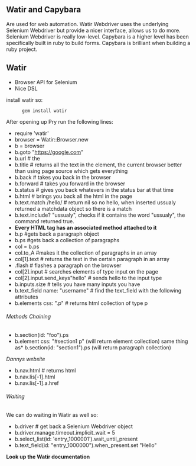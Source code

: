 ## Watir and Capybara

Are used for web automation. Watir Webdriver uses the underlying Selenium Webdriver but provide a nicer interface, allows us to do more. Selenium Webdriver is really low-level. Capybara is a higher level has been specifically built in ruby to build forms. Capybara is brilliant when building a ruby project.

## Watir

* Browser API for Selenium
* Nice DSL

install watir so:

          gem install watir

After opening up Pry run the following lines:

* require 'watir'
* browser = Watir::Browser.new
* b = browser
* b.goto "https://google.com"
* b.url # the
* b.title # returns all the text in the element, the current browser better than using page source which gets everything
* b.back # takes you back in the browser
* b.forward # takes you forward in the browser
* b.status # gives you back whatevers in the status bar at that time
* b.html # brings you back all the html in the page
* b.text.match /hello/ # return nil so no hello, when inserted ussualy returned a matchdata object so there is a match
* b.text.include? "ussualy", checks if it contains the word "ussualy", the command returned true.
* **Every HTML tag has an associated method attached to it**
* b.p #gets back a paragraph object
* b.ps #gets back a collection of paragraphs
* col = b.ps
* col.to_A #makes it the collection of paragraphs in an array
* col[1].text # returns the text in the certain paragraph in an array
* .flash # flashes a paragraph on the browser
* col[2].input # searches elements of type input on the page
* col[2].input.send_keys"hello" # sends hello to the input type
* b.inputs.size # tells you have many inputs you have
* b.text_field name: "username" # find the text_field with the following attributes
* b.elements css: ".p" # returns html collection of type p

###### Methods Chaining

* b.section(id: "foo").ps
* b.element css: "#section1 p" (will return element collection) same thing as* b.section(id: "section1").ps (will return paragraph collection)

*Dannys website*

* b.nav.html # returns html
* b.nav.lis[-1].html
* b.nav.lis[-1].a.href

###### Waiting

We can do waiting in Watir as well so:

* b.driver # get back a Selenium Webdriver object
* b.driver.manage.timeout.implicit_wait = 5
* b.select_list(id: 'entry_1000001').wait_until_present
* b.text_field(id: "entry_1000000").when_present.set "Hello"

**Look up the Watir documentation**
